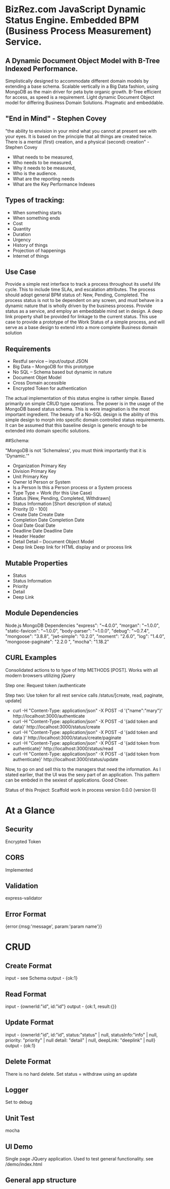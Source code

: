 # BizRez.com  JavaScript Dynamic Status Engine. Embedded BPM (Business Process Measurement) Service.

## A Dynamic Document Object Model with B-Tree Indexed Performance.
Simplistically designed to accommodate different domain models by extending a base schema.
Scalable vertically in a Big Data fashion, using MongoDB as the main driver for peta byte
organic growth. B-Tree efficient for access, as speed is a requirement. Light dynamic Document
Object model for differing Business Domain Solutions. Pragmatic and embeddable.


## "End in Mind" - Stephen Covey
"the ability to envision in your mind what you cannot at present see with your eyes.
 It is based on the principle that all things are created twice.
 There is a mental (first) creation, and a physical (second) creation" - Stephen Covey

- What needs to be measured,
- Who needs to be measured,
- Why it needs to be measured,
- Who is the audience.
- What are the reporting needs
- What are the Key Performance Indexes


## Types of tracking:

- When something starts
- When something ends
- Cost
- Quantity
- Duration
- Urgency
- History of things
- Projection of happenings
- Internet of things


## Use Case

Provide a simple rest interface to track a process throughout its useful life cycle.
This to include time SLAs, and escalation attributes. The process should adopt general
BPM status of: New, Pending, Completed. The process status is not to be dependent on any screen,
and must behave in a dynamic nature that is wholly driven by the business process. Provide
status as a service, and employ an embeddable mind set in design.
A deep link property shall be provided for linkage to the current status.
This use case to provide a prototype of the Work Status of a simple process,
and will serve as a base design to extend into a more complete Business domain solution

## Requirements

- Restful service – input/output JSON
- Big Data – MongoDB for this prototype
- No SQL – Schema based but dynamic in nature
- Document Objet Model
- Cross Domain accessible
- Encrypted Token for authentication

The actual implementation of this status engine is rather simple. Based primarily on simple CRUD type operations.  The power is in the usage of the MongoDB based status schema. This is were imagination is the most important ingredient.  The beauty of a No-SQL design is the ability of this simple design to morph into specific domain controlled status requirements. It can be assumed that this baseline design is generic enough to be extended into domain specific solutions.


##Schema:

"MongoDB is not 'Schemaless', you must think importantly that it is 'Dynamic.'"

- Organization 			Primary Key
- Division			    Primary Key
- Unit			        Primary Key
- Owner Id			    Person or System
- Is a Person			Is this a Person process or a System process
- Type				    Type = Work (for this Use Case)
- Status				[New, Pending, Completed, Withdrawn]
- Status Information	[Short description of status]
- Priority			    [0 - 100]
- Create Date			Create Date
- Completion Date		Completion Date
- Goal Date			    Goal Date
- Deadline Date			Deadline Date
- Header			    Header
- Detail				Detail – Document Object Model
- Deep link			    Deep link for HTML display and or process link

## Mutable Properties
- Status
- Status Information
- Priority
- Detail
- Deep Link


## Module Dependencies

Node.js
MongoDB
		Dependencies
     "express": "~4.0.0",
      “morgan": "~1.0.0",
      "static-favicon": "~1.0.0",
      "body-parser": "~1.0.0",
      "debug": "~0.7.4",
      "mongoose": "3.8.8",
       "jwt-simple": "0.2.0",
       "moment": "2.6.0",
       "log": "1.4.0",
       "mongoose-paginate": "2.2.0 ",
       "mocha": "1.18.2"


## CURL Examples

Consolidated actions to to type of http METHODS [POST]. Works with all modern browsers utilizing jQuery

 Step one: Request token /authenticate

 Step two: Use token for all rest service calls /status/[create, read, paginate, update]

- curl -H "Content-Type: application/json" -X POST -d '{"name":"mary"}' http://localhost:3000/authenticate
- curl -H "Content-Type: application/json" -X POST -d '{add token and data}' http://localhost:3000/status/create
- curl -H "Content-Type: application/json" -X POST -d '{add token and data }' http://localhost:3000/status/create/paginate
- curl -H "Content-Type: application/json" -X POST -d '{add token from authenticate}' http://localhost:3000/status/read
- curl -H "Content-Type: application/json" -X POST -d '{add token from authenticate}' http://localhost:3000/status/update


Now, to go on and sell this to the managers that need the information. As I stated earlier, that the UI was
the sexy part of an application. This pattern can be embded in the sexiest of applications. Good Cheer.

Status of this Project: Scaffold work in process version 0.0.0 (version 0)

# At a Glance

## Security

 Encrypted Token

## CORS

Implemented

## Validation

express-validator

## Error Format

{error:{msg:'message', param:'param name'}}

# CRUD

## Create Format
input - see Schema
output - {ok:1}


## Read Format
input - {ownerId:"id", id:"id"}
output - {ok:1, result:{}}


## Update Format

input - {ownerId:"id", id:"id", status:"status" | null, statusInfo:"info" | null, priority: "priority" | null
detail: "detail" | null, deepLink: "deeplink" | null}
output - {ok:1}


## Delete Format
There is no hard delete. Set status = withdraw using an update


## Logger

Set to debug

## Unit Test

mocha

## UI Demo

Single page JQuery application. Used to test general functionality. see /demo/index.html

## General app structure











